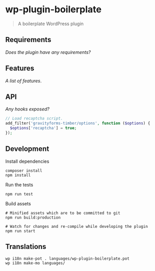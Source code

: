# wp-plugin-boilerplate

> A boilerplate WordPress plugin

## Requirements

_Does the plugin have any requirements?_

## Features

_A list of features_.

## API

_Any hooks exposed?_

```php
// Load recaptcha script.
add_filter('gravityforms-timber/options', function ($options) {
  $options['recaptcha'] = true;
});
```

## Development

Install dependencies

    composer install
    npm install

Run the tests

    npm run test

Build assets

    # Minified assets which are to be committed to git
    npm run build:production

    # Watch for changes and re-compile while developing the plugin
    npm run start

## Translations

    wp i18n make-pot . languages/wp-plugin-boilerplate.pot
    wp i18n make-mo languages/
